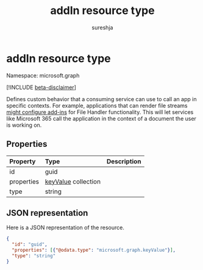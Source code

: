 ﻿---
title: "addIn resource type"
description: "Here is a JSON representation of the resource."
localization_priority: Normal
doc_type: resourcePageType
ms.prod: "microsoft-identity-platform"
author: "sureshja"
---

# addIn resource type

Namespace: microsoft.graph

[!INCLUDE [beta-disclaimer](../../includes/beta-disclaimer.md)]

Defines custom behavior that a consuming service can use to call an app in specific contexts. For example, applications that can render file streams [might configure add-ins](/onedrive/developer/file-handlers/?view=odsp-graph-online) for File Handler functionality. This will let services like Microsoft 365 call the application in the context of a document the user is working on.

## Properties

| Property   | Type                               | Description |
| :--------- | :--------------------------------- | :---------- |
| id         | guid                               |             |
| properties | [keyValue](keyvalue.md) collection |             |
| type       | string                             |             |

## JSON representation

Here is a JSON representation of the resource.

<!-- {
  "blockType": "resource",
  "optionalProperties": [

  ],
  "@odata.type": "microsoft.graph.addIn"
}-->

```json
{
  "id": "guid",
  "properties": [{"@odata.type": "microsoft.graph.keyValue"}],
  "type": "string"
}

```

<!-- uuid: 8fcb5dbc-d5aa-4681-8e31-b001d5168d79
2015-10-25 14:57:30 UTC -->

<!--
{
  "type": "#page.annotation",
  "description": "addIn resource",
  "keywords": "",
  "section": "documentation",
  "tocPath": "",
  "suppressions": []
}
-->
